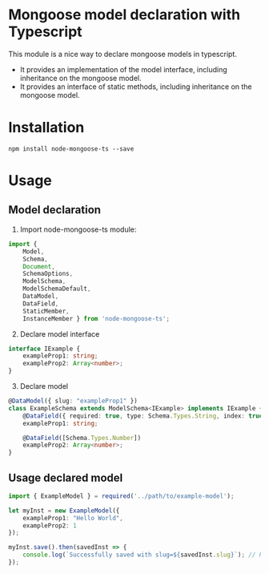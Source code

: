 # Mongoose model declaration with Typescript

This module is a nice way to declare mongoose models in typescript. 
* It provides an implementation of the model interface, including inheritance on the mongoose model.
* It provides an interface of static methods, including inheritance on the mongoose model.

# Installation

```
npm install node-mongoose-ts --save
```

# Usage

## Model declaration

1. Import node-mongoose-ts module:

```typescript
import { 
    Model, 
    Schema, 
    Document, 
    SchemaOptions,
    ModelSchema, 
    ModelSchemaDefault, 
    DataModel, 
    DataField, 
    StaticMember, 
    InstanceMember } from 'node-mongoose-ts';
```

2. Declare model interface

```typescript
interface IExample {
    exampleProp1: string;
    exampleProp2: Array<number>;
}
```

3. Declare model

```typescript
@DataModel({ slug: "exampleProp1" })
class ExampleSchema extends ModelSchema<IExample> implements IExample {
    @DataField({ required: true, type: Schema.Types.String, index: true })
    exampleProp1: string;

    @DataField([Schema.Types.Number])
    exampleProp2: Array<number>;
}
```

## Usage declared model

```typescript
import { ExampleModel } = required('../path/to/example-model');

let myInst = new ExampleModel({
    exampleProp1: "Hello World",
    exampleProp2: 1
});

myInst.save().then(savedInst => {
    console.log(`Successfully saved with slug=${savedInst.slug}`); // Print: Successfully saved with slug=hello-world
});
```

